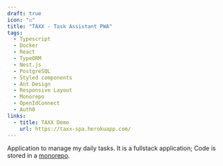 ```yaml
---
draft: true
icon: "☑️"
title: "TAXX - Task Assistant PWA"
tags:
  - Typescript
  - Docker
  - React
  - TypeORM
  - Nest.js
  - PostgreSQL
  - Styled components
  - Ant Design
  - Responsive Layout
  - Monorepo
  - OpenIdConnect
  - Auth0
links:
  - title: TAXX Demo
    url: https://taxx-spa.herokuapp.com/
---
```

Application to manage my daily tasks. It is a fullstack application; Code is stored in a <a href="https://www.youtube.com/watch?v=9JrQP90c45E" target="_blank">monorepo</a>.